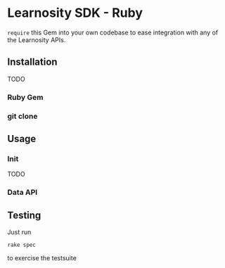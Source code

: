 # Learnosity SDK - Ruby

`require` this Gem into your own codebase to ease integration with any of the
Learnosity APIs.

## Installation

TODO

### Ruby Gem

### git clone

## Usage

### Init

TODO

### Data API

## Testing

Just run

    rake spec

to exercise the testsuite
